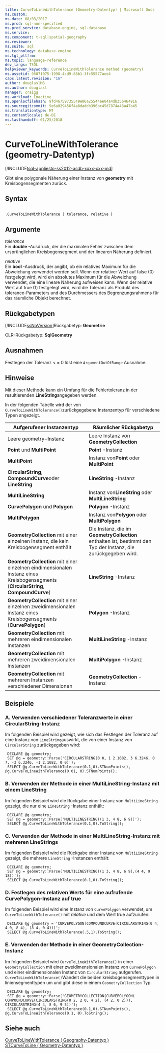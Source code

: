 ```yaml
---
title: CurveToLineWithTolerance (Geometry-Datentyp) | Microsoft Docs
ms.custom: 
ms.date: 08/03/2017
ms.prod: sql-non-specified
ms.prod_service: database-engine, sql-database
ms.service: 
ms.component: t-sql|spatial-geography
ms.reviewer: 
ms.suite: sql
ms.technology: database-engine
ms.tgt_pltfrm: 
ms.topic: language-reference
dev_langs: TSQL
helpviewer_keywords: CurveToLineWithTolerance method (geometry)
ms.assetid: 96871075-1998-4cd9-86b1-3fc55577aee4
caps.latest.revision: "16"
author: douglaslMS
ms.author: douglasl
manager: craigg
ms.workload: Inactive
ms.openlocfilehash: 9fd46759735549e06a25544ee04a4db356464916
ms.sourcegitcommit: 9e6a029456f4a8daddb396bc45d7874a43a47b45
ms.translationtype: MT
ms.contentlocale: de-DE
ms.lasthandoff: 01/25/2018
---
```

# <a name="curvetolinewithtolerance-geometry-data-type"></a>CurveToLineWithTolerance (geometry-Datentyp)
[!INCLUDE[tsql-appliesto-ss2012-asdb-xxxx-xxx-md](../../includes/tsql-appliesto-ss2012-asdb-xxxx-xxx-md.md)]

Gibt eine polygonale Näherung einer Instanz von **geometry** mit Kreisbogensegmenten zurück.
  
## <a name="syntax"></a>Syntax  
  
```  
  
.CurveToLineWithTolerance ( tolerance, relative )  
```  
  
## <a name="arguments"></a>Argumente  
 *tolerance*  
 Ein **double** -Ausdruck, der die maximalen Fehler zwischen dem ursprünglichen Kreisbogensegment und der linearen Näherung definiert.  
  
 *relative*  
 Ein **bool** -Ausdruck, der angibt, ob ein relatives Maximum für die Abweichung verwendet werden soll. Wenn der relativer Wert auf false (0) festgelegt wird, wird ein absolutes Maximum für die Abweichung verwendet, die eine lineare Näherung aufweisen kann. Wenn der relative Wert auf true (1) festgelegt wird, wird die Toleranz als Produkt des tolerance-Parameters und des Durchmessers des Begrenzungsrahmens für das räumliche Objekt berechnet.  
  
## <a name="return-types"></a>Rückgabetypen  
 [!INCLUDE[ssNoVersion](../../includes/ssnoversion-md.md)]Rückgabetyp: **Geometrie**  
  
 CLR-Rückgabetyp: **SqlGeometry**  
  
## <a name="exceptions"></a>Ausnahmen  
 Festlegen der Toleranz < = 0 löst eine `ArgumentOutOfRange` Ausnahme.  
  
## <a name="remarks"></a>Hinweise  
 Mit dieser Methode kann ein Umfang für die Fehlertoleranz in der resultierenden **LineString**angegeben werden.  
  
 In der folgenden Tabelle wird der von `CurveToLineWithTolerance()`zurückgegebene Instanzentyp für verschiedene Typen angezeigt.  
  
|Aufgerufener Instanzentyp|Räumlicher Rückgabetyp|  
|----------------------------|---------------------------|  
|Leere geometry-Instanz|Leere Instanz von **GeometryCollection**|  
|**Point** und **MultiPoint**|**Point** -Instanz|  
|**MultiPoint**|Instanz von**Point** oder **MultiPoint** |  
|**CircularString**, **CompoundCurve**oder **LineString**|**LineString** -Instanz|  
|**MultiLineString**|Instanz von**LineString** oder **MultiLineString** |  
|**CurvePolygon** und **Polygon**|**Polygon** -Instanz|  
|**MultiPolygon**|Instanz von**Polygon** oder **MultiPolygon** |  
|**GeometryCollection** mit einer einzelnen Instanz, die kein Kreisbogensegment enthält|Die Instanz, die im **GeometryCollection** enthalten ist, bestimmt den Typ der Instanz, die zurückgegeben wird.|  
|**GeometryCollection** mit einer einzelnen eindimensionalen Instanz eines Kreisbogensegments (**CircularString**, **CompoundCurve**)|**LineString** -Instanz|  
|**GeometryCollection** mit einer einzelnen zweidimensionalen Instanz eines Kreisbogensegments (**CurvePolygon**)|**Polygon** -Instanz|  
|**GeometryCollection** mit mehreren eindimensionalen Instanzen|**MultiLineString** -Instanz|  
|**GeometryCollection** mit mehreren zweidimensionalen Instanzen|**MultiPolygon** -Instanz|  
|**GeometryCollection** mit mehreren Instanzen verschiedener Dimensionen|**GeometryCollection** -Instanz|  
  
## <a name="examples"></a>Beispiele  
  
### <a name="a-using-different-tolerance-values-on-a-circularstring-instance"></a>A. Verwenden verschiedener Toleranzwerte in einer CircularString-Instanz  
 Im folgenden Beispiel wird gezeigt, wie sich das Festlegen der Toleranz auf eine Instanz von `LineString`auswirkt, die von einer Instanz von `CircularString` zurückgegeben wird:  
  
```
 DECLARE @g geometry; 
 SET @g = geometry::Parse('CIRCULARSTRING(0 0, 1 2.1082, 3 6.3246, 0 7, -3 6.3246, -1 2.1082, 0 0)'); 
 SELECT @g.CurveToLineWithTolerance(0.1,0).STNumPoints(), @g.CurveToLineWithTolerance(0.01, 0).STNumPoints();
 ```  
  
### <a name="b-using-the-method-on-a-multilinestring-instance-containing-one-linestring"></a>B. Verwenden der Methode in einer MultiLineString-Instanz mit einem LineString  
 Im folgenden Beispiel wird die Rückgabe einer Instanz von `MultiLineString` gezeigt, die nur eine `LineString` -Instanz enthält:  
  
```
 DECLARE @g geometry; 
 SET @g = geometry::Parse('MULTILINESTRING((1 3, 4 8, 6 9))'); 
 SELECT @g.CurveToLineWithTolerance(0.1,0).ToString();
 ```  
  
### <a name="c-using-the-method-on-a-multilinestring-instance-containing-multiple-linestrings"></a>C. Verwenden der Methode in einer MultiLineString-Instanz mit mehreren LineStrings  
 Im folgenden Beispiel wird die Rückgabe einer Instanz von `MultiLineString` gezeigt, die mehrere `LineString` -Instanzen enthält:  
  
```
 DECLARE @g geometry; 
 SET @g = geometry::Parse('MULTILINESTRING((1 3, 4 8, 6 9),(4 4, 9 18))'); 
 SELECT @g.CurveToLineWithTolerance(0.1,0).ToString();
 ```  
  
### <a name="d-setting-relative-to-true-for-an-invoking-curvepolygon-instance"></a>D. Festlegen des relativen Werts für eine aufrufende CurvePolygon-Instanz auf true  
 Im folgenden Beispiel wird eine Instanz von `CurvePolygon` verwendet, um `CurveToLineWithTolerance()` mit *relative* und dem Wert true aufzurufen:  
  
```
 DECLARE @g geometry = 'CURVEPOLYGON(COMPOUNDCURVE(CIRCULARSTRING(0 4, 4 0, 8 4), (8 4, 0 4)))'; 
 SELECT @g.CurveToLineWithTolerance(.5,1).ToString();
 ```  
  
### <a name="e-using-the-method-on-a-geometrycollection-instance"></a>E. Verwenden der Methode in einer GeometryCollection-Instanz  
 Im folgenden Beispiel wird `CurveToLineWithTolerance()` in einer `GeometryCollection` mit einer zweidimensionalen Instanz von `CurvePolygon` und einer eindimensionalen Instanz von `CircularString` aufgerufen. `CurveToLineWithTolerance()`Wandelt die beiden kreisbogensegmenttypen in liniensegmenttypen um und gibt diese in einem `GeometryCollection` Typ.  
  
```
 DECLARE @g geometry; 
 SET @g = geometry::Parse('GEOMETRYCOLLECTION(CURVEPOLYGON( COMPOUNDCURVE(CIRCULARSTRING(0 2, 2 0, 4 2), (4 2, 0 2))), CIRCULARSTRING(4 4, 8 6, 9 5))'); 
 SELECT @g.CurveToLineWithTolerance(0.1,0).STNumPoints(), @g.CurveToLineWithTolerance(0.1, 0).ToString();
 ```  
  
## <a name="see-also"></a>Siehe auch  
 [CurveToLineWithTolerance &#40; Geography-Datentyp &#41;](../../t-sql/spatial-geography/curvetolinewithtolerance-geography-data-type.md)   
 [STCurveToLine &#40; Geometry-Datentyp &#41;](../../t-sql/spatial-geometry/stcurvetoline-geometry-data-type.md)  
  
  

